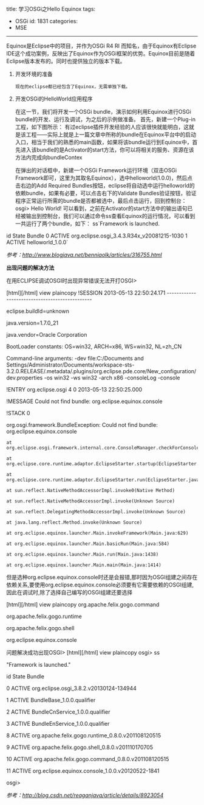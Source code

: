 title: 学习OSGi之Hello Equinox
tags:
  - OSGi
id: 1831
categories:
  - MSE
---

Equinox是Eclipse中的项目，并作为OSGi R4 RI 而知名，由于Equinox有Eclipse IDE这个成功案例，反映出了Equinox作为OSGi框架的优势。Equinox目前是随着Eclipse版本发布的。同时也提供独立的版本下载。

1.  开发环境的准备

        现在的eclipse都已经包含了Equinox，无需单独下载。

2.  开发OSGi的HelloWorld应用程序

    在这一节，我们将开发一个OSGi bundle，演示如何利用Equinox进行OSGi bundle的开发、运行及调试，为之后的示例做准备。
   首先，新建一个Plug-in工程，如下图所示：
有过eclipse插件开发经验的人应该很快就能明白，这就是该工程——实际上就是上一篇文章中所称的bundle在Equinox平台中的启动入口，相当于我们的熟悉的main函数，如果将该bundle运行到Equinox中，首先进入该bundle的是Activator的start方法，你可以将相关的服务、资源在该方法内完成向bundleContex

    在弹出的对话框中，新建一个OSGi Framework运行环境（双击OSGi Framework即可，这里为其取名Equinox），选中helloworld(1.0.0)，然后点击右边的Add Required Bundles按钮，eclipse将自动选中运行helloworld的依赖bundle，如果有必要，可以点击右下的Validate Bundles验证按钮，验证程序正常运行所需的bundle是否都被选中，最后点击运行，回到控制台：
osgi> Hello World!
    可以看到，之前在Activator的start方法中的输出语句已经被输出到控制台，我们可以通过命令ss查看Equinox的运行情况，可以看到一共运行了两个bundle，如下：
ss`Framework is launched.</p>

<p>id State       Bundle
0 ACTIVE      org.eclipse.osgi_3.4.3.R34x_v20081215-1030
1 ACTIVE      helloworld_1.0.0`

_参考：http://www.blogjava.net/benniaolk/articles/316755.html_

**出现问题的解决方法**

在用ECLIPSE调试OSGI时出现异常错误无法开打OSGI>

[html][/html] view plaincopy
!SESSION 2013-05-13 22:50:24.171 -----------------------------------------------

eclipse.buildId=unknown

java.version=1.7.0_21

java.vendor=Oracle Corporation

BootLoader constants: OS=win32, ARCH=x86, WS=win32, NL=zh_CN

Command-line arguments:  -dev file:C:/Documents and Settings/Administrator/Documents/workspace-sts-3.2.0.RELEASE/.metadata/.plugins/org.eclipse.pde.core/New_configuration/dev.properties -os win32 -ws win32 -arch x86 -consoleLog -console

!ENTRY org.eclipse.osgi 4 0 2013-05-13 22:50:25.000

!MESSAGE Could not find bundle: org.eclipse.equinox.console

!STACK 0

org.osgi.framework.BundleException: Could not find bundle: org.eclipse.equinox.console

    at org.eclipse.osgi.framework.internal.core.ConsoleManager.checkForConsoleBundle(ConsoleManager.java:211)

    at org.eclipse.core.runtime.adaptor.EclipseStarter.startup(EclipseStarter.java:297)

    at org.eclipse.core.runtime.adaptor.EclipseStarter.run(EclipseStarter.java:176)

    at sun.reflect.NativeMethodAccessorImpl.invoke0(Native Method)

    at sun.reflect.NativeMethodAccessorImpl.invoke(Unknown Source)

    at sun.reflect.DelegatingMethodAccessorImpl.invoke(Unknown Source)

    at java.lang.reflect.Method.invoke(Unknown Source)

    at org.eclipse.equinox.launcher.Main.invokeFramework(Main.java:629)

    at org.eclipse.equinox.launcher.Main.basicRun(Main.java:584)

    at org.eclipse.equinox.launcher.Main.run(Main.java:1438)

    at org.eclipse.equinox.launcher.Main.main(Main.java:1414)

但是选种org.eclipse.equinox.console时还是会报错,那时因为OSGI组建之间存在依赖关系,要使用org.eclipse.equinox.console必须要有它需要依赖的OSGI组建,因此在调试时,除了选择自己编写的OSGI组建还要选择

[html][/html] view plaincopy
org.apache.felix.gogo.command

org.apache.felix.gogo.runtime

org.apache.felix.gogo.shell

org.eclipse.equinox.console

问题解决成功出现OSGI>
[html][/html] view plaincopy
osgi> ss

"Framework is launched."

id  State       Bundle

0   ACTIVE      org.eclipse.osgi_3.8.2.v20130124-134944

1   ACTIVE      BundleBase_1.0.0.qualifier

2   ACTIVE      BundleCnService_1.0.0.qualifier

3   ACTIVE      BundleEnService_1.0.0.qualifier

8   ACTIVE      org.apache.felix.gogo.runtime_0.8.0.v201108120515

9   ACTIVE      org.apache.felix.gogo.shell_0.8.0.v201110170705

10  ACTIVE      org.apache.felix.gogo.command_0.8.0.v201108120515

11  ACTIVE      org.eclipse.equinox.console_1.0.0.v20120522-1841

osgi>

_参考：http://blog.csdn.net/reaganjava/article/details/8923054_